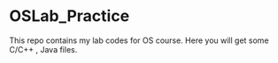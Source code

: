 # OSLab_Practice
This repo contains my lab codes for OS course.
Here you will get some C/C++ , Java files.
